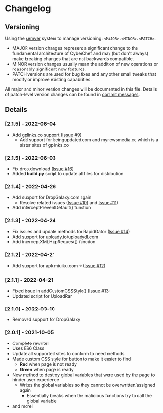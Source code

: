 # Changelog

## Versioning

Using the [semver](https://semver.org/) system to manage versioning: `<MAJOR>.<MINOR>.<PATCH>`.

- MAJOR version changes represent a significant change to the fundamental architecture of CyberChef and may (but don't always) make breaking changes that are not backwards compatible.
- MINOR version changes usually mean the addition of new operations or reasonably significant new features.
- PATCH versions are used for bug fixes and any other small tweaks that modify or improve existing capabilities.

All major and minor version changes will be documented in this file. Details of patch-level version changes can be found in [commit messages](https://github.com/PrimePlaya24/dl-site-scrubber/commits/master).


## Details

### [2.1.5] - 2022-06-04
- Add gplinks.co support ([Issue #9](https://github.com/PrimePlaya24/dl-site-scrubber/issues/9))
    - Add support for beingupdated.com and mynewsmedia.co which is a sister sites of gplinks.co

### [2.1.5] - 2022-06-03
- Fix drop.download ([Issue #16](https://github.com/PrimePlaya24/dl-site-scrubber/issues/16))
- Added **build.py** script to update all files for distribution

### [2.1.4] - 2022-04-26
- Add support for DropGalaxy.com again
    - Resolve related issues ([Issue #10](https://github.com/PrimePlaya24/dl-site-scrubber/issues/10)) and [Issue #11](https://github.com/PrimePlaya24/dl-site-scrubber/issues/11))
- Add interceptPreventDefault() function

### [2.1.3] - 2022-04-24
- Fix issues and update methods for RapidGator ([Issue #14](https://github.com/PrimePlaya24/dl-site-scrubber/issues/14))
- Add support for uploady.io/uploadydl.com
- Add interceptXMLHttpRequest() function

### [2.1.2] - 2022-04-21
- Add support for apk.miuiku.com ⭐ ([Issue #12](https://github.com/PrimePlaya24/dl-site-scrubber/issues/12))

### [2.1.1] - 2022-04-21
- Fixed issue in addCustomCSSStyle() ([Issue #13](https://github.com/PrimePlaya24/dl-site-scrubber/issues/13))
- Updated script for UploadRar

### [2.1.0] - 2022-03-10
- Removed support for DropGalaxy

### [2.0.1] - 2021-10-05
- Complete rewrite!
- Uses ES6 Class
- Update all supported sites to conform to need methods
- Made custom CSS style for button to make it easier to find
    - **Red** when page is not ready
    - **Green** when page is ready
- New method to destroy global variables that were used by the page to hinder user experience
    - Writes the global variables so they cannot be overwritten/assigned again
        - Essentially breaks when the malicious functions try to call the global variable
- and more!
